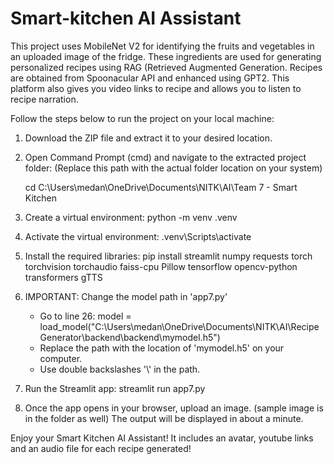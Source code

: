 # Smart-kitchen AI Assistant

This project uses MobileNet V2 for identifying the fruits and vegetables in an uploaded image of the fridge. These ingredients are used for generating personalized recipes using RAG (Retrieved Augmented Generation. Recipes are obtained from Spoonacular API and enhanced using GPT2. This platform also gives you video links to recipe and allows you to listen to recipe narration.

Follow the steps below to run the project on your local machine:

1. Download the ZIP file and extract it to your desired location.

2. Open Command Prompt (cmd) and navigate to the extracted project folder:
   (Replace this path with the actual folder location on your system)

   cd C:\Users\medan\OneDrive\Documents\NITK\AI\Team 7 - Smart Kitchen

3. Create a virtual environment:
   python -m venv .venv

4. Activate the virtual environment:
   .venv\Scripts\activate

5. Install the required libraries:
   pip install streamlit numpy requests torch torchvision torchaudio faiss-cpu Pillow tensorflow opencv-python transformers gTTS

6. IMPORTANT: Change the model path in 'app7.py'
   - Go to line 26:
     model = load_model("C:\\Users\\medan\\OneDrive\\Documents\\NITK\\AI\\RecipeGenerator\\backend\\backend\\mymodel.h5")
   - Replace the path with the location of 'mymodel.h5' on your computer.
   - Use double backslashes '\\' in the path.

7. Run the Streamlit app:
   streamlit run app7.py

8. Once the app opens in your browser, upload an image. (sample image is in the folder as well)
   The output will be displayed in about a minute.

Enjoy your Smart Kitchen AI Assistant! It includes an avatar, youtube links and an audio file for each recipe generated!
